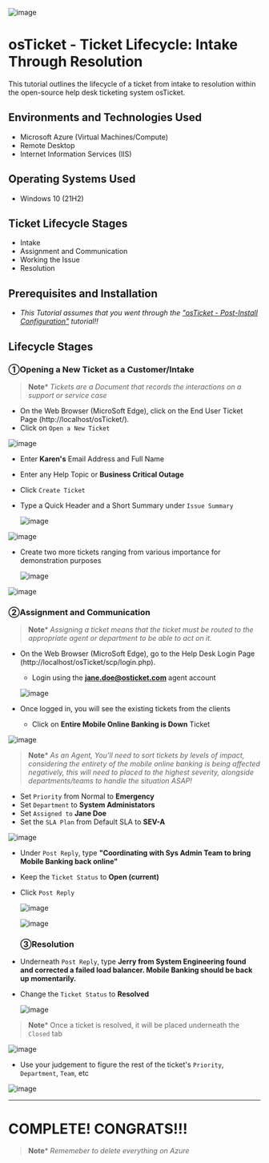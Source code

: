 <p align="center">

![image](https://github.com/CarlosAlvarado0718/osTicket-PostConfig/assets/140138198/14ba8812-83a0-407e-8086-fdb957078492)


</p>
<h1>osTicket - Ticket Lifecycle: Intake Through Resolution</h1>
This tutorial outlines the lifecycle of a ticket from intake to resolution within the open-source help desk ticketing system osTicket.<br />


<h2>Environments and Technologies Used</h2>

- Microsoft Azure (Virtual Machines/Compute)
- Remote Desktop
- Internet Information Services (IIS)

<h2>Operating Systems Used </h2>

- Windows 10</b> (21H2)

<h2>Ticket Lifecycle Stages</h2>

- Intake
- Assignment and Communication
- Working the Issue
- Resolution

<h2>Prerequisites and Installation</h2>

- _This Tutorial assumes that you went through the <a href="https://github.com/CarlosAlvarado0718/osTicket-PostConfig">"osTicket - Post-Install Configuration"</a> tutorial!!_

<h2>Lifecycle Stages</h2>

<h3>&#9312Opening a New Ticket as a Customer/Intake</h3>

>**Note***
>_Tickets are a Document that records the interactions on a support or service case_

- On the Web Browser (MicroSoft Edge), click on the End User Ticket Page (http://localhost/osTicket/).
- Click on `Open a New Ticket`

![image](https://github.com/CarlosAlvarado0718/osTicket_Lifecycle/assets/140138198/fde593c6-85bb-4687-bfe5-2d3253234a40)

- Enter **Karen's** Email Address and Full Name
- Enter any Help Topic or **Business Critical Outage**
- Click `Create Ticket`
- Type a Quick Header and a Short Summary under `Issue Summary`
  
  ![image](https://github.com/CarlosAlvarado0718/osTicket_Lifecycle/assets/140138198/652d9eb2-2239-4ecf-bbdd-220443ffd581)

![image](https://github.com/CarlosAlvarado0718/osTicket_Lifecycle/assets/140138198/ba848e63-38a0-4b8a-b941-c971d837393d)

- Create two more tickets ranging from various importance for demonstration purposes

  ![image](https://github.com/CarlosAlvarado0718/osTicket_Lifecycle/assets/140138198/7c1c805b-e47c-4e93-adbe-fc14f1f5dc0f)

![image](https://github.com/CarlosAlvarado0718/osTicket_Lifecycle/assets/140138198/ff8bf36b-b457-4c92-9d53-5c4b0b77f5a3)

<h3>&#9313Assignment and Communication</h3>

>**Note***
>_Assigning a ticket means that the ticket must be routed to the appropriate agent or department to be able to act on it._

- On the Web Browser (MicroSoft Edge), go to the Help Desk Login Page (http://localhost/osTicket/scp/login.php).
  - Login using the **jane.doe@osticket.com** agent account
 
  ![image](https://github.com/CarlosAlvarado0718/osTicket_Lifecycle/assets/140138198/34c5b3e4-7bdd-4f81-a890-efc69f41fe01)

- Once logged in, you will see the existing tickets from the clients
   - Click on **Entire Mobile Online Banking is Down** Ticket

![image](https://github.com/CarlosAlvarado0718/osTicket_Lifecycle/assets/140138198/70dc9caa-544f-48ab-b57e-30b6533e7527)

>**Note***
>_As an Agent, You'll need to sort tickets by levels of impact, considering the entirety of the mobile online banking is being affected negatively, this will need to placed to the highest severity, alongside departments/teams to handle the situation ASAP!_

- Set `Priority` from Normal to **Emergency**
- Set `Department` to **System Administators**
- Set `Assigned to` **Jane Doe**
- Set the `SLA Plan` from Default SLA to **SEV-A**

 
![image](https://github.com/CarlosAlvarado0718/osTicket_Lifecycle/assets/140138198/36cdaa8c-fdee-49f8-9e1e-297af89a7e9e)

- Under `Post Reply`, type **"Coordinating with Sys Admin Team to bring Mobile Banking back online"** 
- Keep the `Ticket Status` to **Open (current)**
- Click `Post Reply`

  ![image](https://github.com/CarlosAlvarado0718/osTicket_Lifecycle/assets/140138198/62522582-372b-486a-9c25-0e28d3b3306b)

  ![image](https://github.com/CarlosAlvarado0718/osTicket_Lifecycle/assets/140138198/7ad30087-eb97-44f6-affb-14be5fc6908d)

  <h3>&#9314Resolution</h3>

- Underneath `Post Reply`, type **Jerry from System Engineering found and corrected a failed load balancer. Mobile Banking should be back up momentarily.**
- Change the `Ticket Status` to **Resolved**

  ![image](https://github.com/CarlosAlvarado0718/osTicket_Lifecycle/assets/140138198/03bedaf8-b113-4270-bf81-2d94df6c9cfe)

>**Note***
>Once a ticket is resolved, it will be placed underneath the `Closed` tab

![image](https://github.com/CarlosAlvarado0718/osTicket_Lifecycle/assets/140138198/e7139d33-ff53-41d1-819a-16dab281023b)

- Use your judgement to figure the rest of the ticket's `Priority`, `Department`, `Team`, etc

![image](https://github.com/CarlosAlvarado0718/osTicket_Lifecycle/assets/140138198/5a3d9344-5422-4a7e-b8df-f0dde16465f6)

---
<h1>COMPLETE! CONGRATS!!!</h1>

>**Note***
>_Rememeber to delete everything on Azure_

